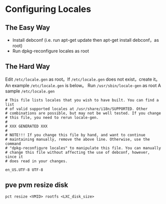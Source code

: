 # Configuring Locales
## The Easy Way
 - Install debconf (i.e. run apt-get update then apt-get install debconf，as root)
 - Run dpkg-reconfigure locales as root
## The Hard Way
Edit `/etc/locale.gen` as root。If `/etc/locale.gen` does not exist，create it。An example `/etc/locale.gen` is below。
Run `/usr/sbin/locale-gen` as root
A sample `/etc/locale.gen`
```
# This file lists locales that you wish to have built. You can find a list
# of valid supported locales at /usr/share/i18n/SUPPORTED. Other
# combinations are possible, but may not be well tested. If you change
# this file, you need to rerun locale-gen.
#
# XXX GENERATED XXX
#
# NOTE!!! If you change this file by hand, and want to continue
# maintaining manually, remove the above line. Otherwise, use the command
# "dpkg-reconfigure locales" to manipulate this file. You can manually
# change this file without affecting the use of debconf, however, since it
# does read in your changes.

en_US.UTF-8 UTF-8
```
## pve pvm resize disk
`pct resize <VMID> rootfs <LXC_disk_size>`
